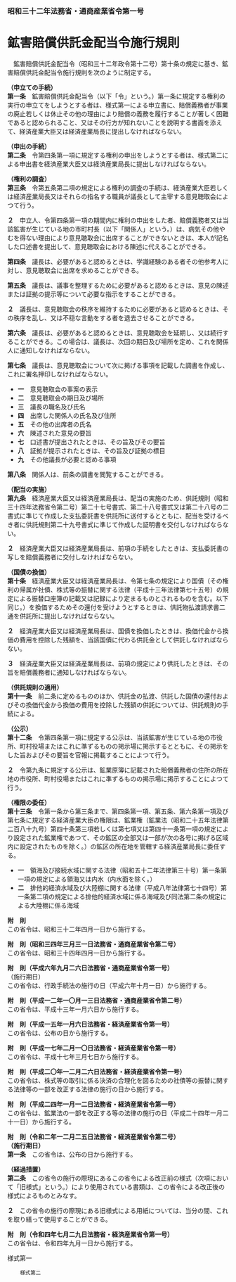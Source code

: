 ### 昭和三十二年法務省・通商産業省令第一号  
# 鉱害賠償供託金配当令施行規則  
　鉱害賠償供託金配当令（昭和三十二年政令第十二号）第十条の規定に基き、鉱害賠償供託金配当令施行規則を次のように制定する。  
  
**（申立ての手続）**  
**第一条**　鉱害賠償供託金配当令（以下「令」という。）第一条に規定する権利の実行の申立てをしようとする者は、様式第一による申立書に、賠償義務者が事業の廃止若しくは休止その他の理由により賠償の義務を履行することが著しく困難であると認められること、又はその行方が知れないことを説明する書面を添えて、経済産業大臣又は経済産業局長に提出しなければならない。  
  
**（申出の手続）**  
**第二条**　令第四条第一項に規定する権利の申出をしようとする者は、様式第二による申出書を経済産業大臣又は経済産業局長に提出しなければならない。  
  
**（権利の調査）**  
**第三条**　令第五条第二項の規定による権利の調査の手続は、経済産業大臣若しくは経済産業局長又はそれらの指名する職員が議長として主宰する意見聴取会によつて行う。  
  
**２**　申立人、令第四条第一項の期間内に権利の申出をした者、賠償義務者又は当該鉱害が生じている地の市町村長（以下「関係人」という。）は、病気その他やむを得ない理由により意見聴取会に出席することができないときは、本人が記名した口述書を提出して、意見聴取会における陳述に代えることができる。  
  
**第四条**　議長は、必要があると認めるときは、学識経験のある者その他参考人に対し、意見聴取会に出席を求めることができる。  
  
**第五条**　議長は、議事を整理するために必要があると認めるときは、意見の陳述または証拠の提示等について必要な指示をすることができる。  
  
**２**　議長は、意見聴取会の秩序を維持するために必要があると認めるときは、その秩序を乱し、又は不穏な言動をする者を退去させることができる。  
  
**第六条**　議長は、必要があると認めるときは、意見聴取会を延期し、又は続行することができる。この場合は、議長は、次回の期日及び場所を定め、これを関係人に通知しなければならない。  
  
**第七条**　議長は、意見聴取会について次に掲げる事項を記載した調書を作成し、これに署名押印しなければならない。  
* **一**　意見聴取会の事案の表示  
* **二**　意見聴取会の期日及び場所  
* **三**　議長の職名及び氏名  
* **四**　出席した関係人の氏名及び住所  
* **五**　その他の出席者の氏名  
* **六**　陳述された意見の要旨  
* **七**　口述書が提出されたときは、その旨及びその要旨  
* **八**　証拠が提示されたときは、その旨及び証拠の標目  
* **九**　その他議長が必要と認める事項  
  
**第八条**　関係人は、前条の調書を閲覧することができる。  
  
**（配当の実施）**  
**第九条**　経済産業大臣又は経済産業局長は、配当の実施のため、供託規則（昭和三十四年法務省令第二号）第二十七号書式、第二十八号書式又は第二十八号の二書式に準じて作成した支払委託書を供託所に送付するとともに、配当を受けるべき者に供託規則第二十九号書式に準じて作成した証明書を交付しなければならない。  
  
**２**　経済産業大臣又は経済産業局長は、前項の手続をしたときは、支払委託書の写しを賠償義務者に交付しなければならない。  
  
**（国債の換価）**  
**第十条**　経済産業大臣又は経済産業局長は、令第七条の規定により国債（その権利の帰属が社債、株式等の振替に関する法律（平成十三年法律第七十五号）の規定による振替口座簿の記載又は記録により定まるものとされるものを含む。以下同じ。）を換価するためその還付を受けようとするときは、供託物払渡請求書二通を供託所に提出しなければならない。  
  
**２**　経済産業大臣又は経済産業局長は、国債を換価したときは、換価代金から換価の費用を控除した残額を、当該国債に代わる供託金として供託しなければならない。  
  
**３**　経済産業大臣又は経済産業局長は、前項の規定により供託したときは、その旨を賠償義務者に通知しなければならない。  
  
**（供託規則の適用）**  
**第十一条**　前二条に定めるもののほか、供託金の払渡、供託した国債の還付およびその換価代金から換価の費用を控除した残額の供託については、供託規則の手続による。  
  
**（公示）**  
**第十二条**　令第四条第一項に規定する公示は、当該鉱害が生じている地の市役所、町村役場またはこれに準ずるものの掲示場に掲示するとともに、その掲示をした旨およびその要旨を官報に掲載することによつて行う。  
  
**２**　令第九条に規定する公示は、鉱業原簿に記載された賠償義務者の住所の所在地の市役所、町村役場またはこれに準ずるものの掲示場に掲示することによつて行う。  
  
**（権限の委任）**  
**第十三条**　令第一条から第三条まで、第四条第一項、第五条、第六条第一項及び第七条に規定する経済産業大臣の権限は、鉱業権（鉱業法（昭和二十五年法律第二百八十九号）第四十条第三項若しくは第七項又は第四十一条第一項の規定により設定された鉱業権であつて、その鉱区の全部又は一部が次の各号に掲げる区域内に設定されたものを除く。）の鉱区の所在地を管轄する経済産業局長に委任する。  
* **一**　領海及び接続水域に関する法律（昭和五十二年法律第三十号）第一条第一項の規定による領海又は内水（内水面を除く。）  
* **二**　排他的経済水域及び大陸棚に関する法律（平成八年法律第七十四号）第一条第二項の規定による排他的経済水域に係る海域及び同法第二条の規定による大陸棚に係る海域  
  
**附　則**  
この省令は、昭和三十二年四月一日から施行する。  
  
**附　則（昭和三四年三月三一日法務省・通商産業省令第二号）**  
この省令は、昭和三十四年四月一日から施行する。  
  
**附　則（平成六年九月二六日法務省・通商産業省令第一号）**  
（施行期日）  
この省令は、行政手続法の施行の日（平成六年十月一日）から施行する。  
  
**附　則（平成一二年一〇月一三日法務省・通商産業省令第二号）**  
この省令は、平成十三年一月六日から施行する。  
  
**附　則（平成一五年一月六日法務省・経済産業省令第一号）**  
この省令は、公布の日から施行する。  
  
**附　則（平成一七年二月一〇日法務省・経済産業省令第一号）**  
この省令は、平成十七年三月七日から施行する。  
  
**附　則（平成二〇年一二月二六日法務省・経済産業省令第一号）**  
この省令は、株式等の取引に係る決済の合理化を図るための社債等の振替に関する法律等の一部を改正する法律の施行の日から施行する。  
  
**附　則（平成二四年一月一二日法務省・経済産業省令第一号）**  
この省令は、鉱業法の一部を改正する等の法律の施行の日（平成二十四年一月二十一日）から施行する。  
  
**附　則（令和二年一二月二五日法務省・経済産業省令第二号）**  
**（施行期日）**  
**第一条**　この省令は、公布の日から施行する。  
  
**（経過措置）**  
**第二条**　この省令の施行の際現にあるこの省令による改正前の様式（次項において「旧様式」という。）により使用されている書類は、この省令による改正後の様式によるものとみなす。  
  
**２**　この省令の施行の際現にある旧様式による用紙については、当分の間、これを取り繕って使用することができる。  
  
**附　則（令和四年七月二九日法務省・経済産業省令第一号）**  
この省令は、令和四年九月一日から施行する。  
  
様式第一
          
        様式第二
          
        